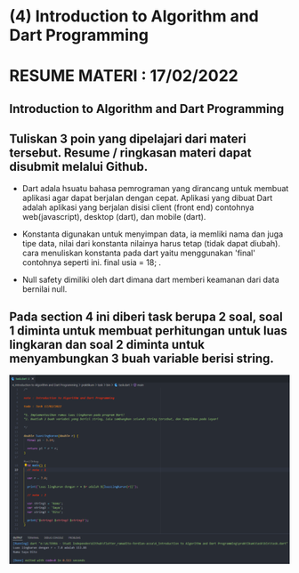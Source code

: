 # (4) Introduction to Algorithm and Dart Programming

# RESUME MATERI : 17/02/2022

## Introduction to Algorithm and Dart Programming

Tuliskan 3 poin yang dipelajari dari materi tersebut. Resume / ringkasan materi dapat disubmit melalui Github.
------------------------------------------------------------------------------------------------------------------------------------------------------

- Dart adala hsuatu bahasa pemrograman yang dirancang untuk membuat aplikasi agar dapat berjalan dengan cepat. Aplikasi yang dibuat Dart adalah aplikasi yang berjalan disisi client (front end) contohnya web(javascript), desktop (dart), dan mobile (dart).

- Konstanta digunakan untuk menyimpan data, ia memliki nama dan juga tipe data, nilai dari konstanta nilainya harus tetap (tidak dapat diubah). cara menuliskan konstanta pada dart yaitu menggunakan 'final' contohnya seperti ini. final usia = 18; .

- Null safety dimiliki oleh dart dimana dart memberi keamanan dari data bernilai null.

## Pada section 4 ini diberi task berupa 2 soal, soal 1 diminta untuk membuat perhitungan untuk luas lingkaran dan soal 2 diminta untuk menyambungkan 3 buah variable berisi string.

![](https://raw.githubusercontent.com/ramaditoferdian/flutter_ramadito-ferdian-assa/main/4_Introduction%20to%20Algorithm%20and%20Dart%20Programming/screenshots/source%20code%20%2B%20output.png?token=GHSAT0AAAAAABQUCWEU5YNYKDGP6COG4CSCYQWBLEQ)